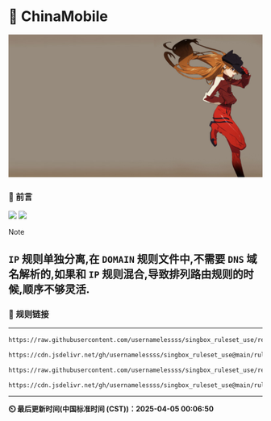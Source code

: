 
# 🧸 ChinaMobile
![](https://raw.githubusercontent.com/usernamelessss/picture-bed/main/images/202504042256831.jpg)
### 📣 前言
![](https://shields.io/badge/-移除重复规则-ff69b4) ![](https://shields.io/badge/-IP&nbsp;规则单独存放不与&nbsp;DOMAIN&nbsp;等混合-green)
> [!NOTE]
**`IP` 规则单独分离,在 `DOMAIN` 规则文件中,不需要 `DNS` 域名解析的,如果和 `IP` 规则混合,导致排列路由规则的时候,顺序不够灵活.**
---

###  🔗 规则链接
---

```url
https://raw.githubusercontent.com/usernamelessss/singbox_ruleset_use/refs/heads/main/rule/ChinaMobile/ChinaMobile_No_IP.json
```

```url
https://cdn.jsdelivr.net/gh/usernamelessss/singbox_ruleset_use@main/rule/ChinaMobile/ChinaMobile_No_IP.json
```

```url
https://raw.githubusercontent.com/usernamelessss/singbox_ruleset_use/refs/heads/main/rule/ChinaMobile/ChinaMobile_No_IP.srs
```

```url
https://cdn.jsdelivr.net/gh/usernamelessss/singbox_ruleset_use@main/rule/ChinaMobile/ChinaMobile_No_IP.srs
```

---
**⏲️ 最后更新时间(中国标准时间 (CST))：2025-04-05 00:06:50**